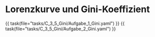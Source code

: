 # Lorenzkurve und Gini-Koeffizient

{{ task(file="tasks/C_3_5_Gini/Aufgabe_1_Gini.yaml") }}
{{ task(file="tasks/C_3_5_Gini/Aufgabe_2_Gini.yaml") }}
